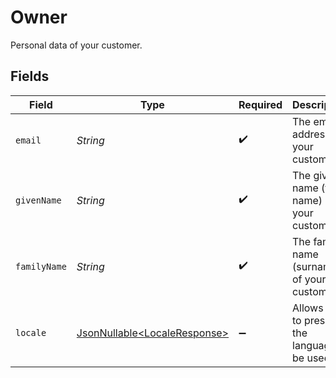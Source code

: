 # Owner

Personal data of your customer.


## Fields

| Field                                                                      | Type                                                                       | Required                                                                   | Description                                                                | Example                                                                    |
| -------------------------------------------------------------------------- | -------------------------------------------------------------------------- | -------------------------------------------------------------------------- | -------------------------------------------------------------------------- | -------------------------------------------------------------------------- |
| `email`                                                                    | *String*                                                                   | :heavy_check_mark:                                                         | The email address of your customer.                                        | john@example.org                                                           |
| `givenName`                                                                | *String*                                                                   | :heavy_check_mark:                                                         | The given name (first name) of your customer.                              | John                                                                       |
| `familyName`                                                               | *String*                                                                   | :heavy_check_mark:                                                         | The family name (surname) of your customer.                                | Doe                                                                        |
| `locale`                                                                   | [JsonNullable\<LocaleResponse>](../../models/components/LocaleResponse.md) | :heavy_minus_sign:                                                         | Allows you to preset the language to be used.                              | en_US                                                                      |